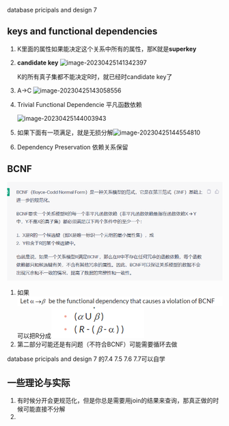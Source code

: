 database pricipals and design 7

## keys and functional dependencies

1. K里面的属性如果能决定这个关系中所有的属性，那K就是**superkey**

2. **candidate key**
   ![image-20230425141342397](C:\Users\maxin-12345\AppData\Roaming\Typora\typora-user-images\image-20230425141342397.png)

   K的所有真子集都不能决定R时，就已经时candidate key了

3. A->C
   ![image-20230425143058556](C:\Users\maxin-12345\AppData\Roaming\Typora\typora-user-images\image-20230425143058556.png)

4. Trivial Functional Dependencie 平凡函数依赖

   ![image-20230425144003943](C:\Users\maxin-12345\AppData\Roaming\Typora\typora-user-images\image-20230425144003943.png)

5. 如果下面有一项满足，就是无损分解![image-20230425144554810](C:\Users\maxin-12345\AppData\Roaming\Typora\typora-user-images\image-20230425144554810.png)

6. Dependency Preservation 依赖关系保留

## BCNF

![image-20230425152558238](image-20230425152558238.png)

1. 如果![image-20230425152804365](image-20230425152804365.png)
   可以把R分成![image-20230425152713972](image-20230425152713972.png)
2. 第二部分可能还是有问题（不符合BCNF）可能需要循环去做

database pricipals and design 7 的7.4 7.5 7.6 7.7可以自学

## 一些理论与实际

1. 有时候分开会更规范化，但是你总是需要用join的结果来查询，那真正做的时候可能直接不分解
2. 